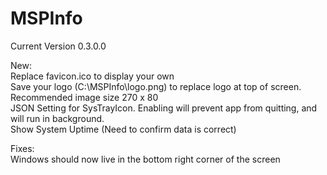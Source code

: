 # MSPInfo
Current Version 0.3.0.0

New: <br>
Replace favicon.ico to display your own <br>
Save your logo (C:\MSPInfo\logo.png) to replace logo at top of screen. Recommended image size 270 x 80 <br>
JSON Setting for SysTrayIcon. Enabling will prevent app from quitting, and will run in background. <br>
Show System Uptime (Need to confirm data is correct)<br>
<p>
Fixes:<br>
Windows should now live in the bottom right corner of the screen

